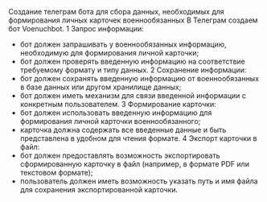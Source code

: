 Создание телеграм бота для сбора данных, необходимых для формирования личных карточек военнообязанных
В Телеграм создаем бот Voenuchbot.
1 Запрос информации:
- бот должен запрашивать у военнообязанных информацию, необходимую для формирования личной карточки; 
- бот должен проверять введенную информацию на соответствие требуемому формату и типу данных.
2 Сохранение информации:
- бот должен сохранять введенную информацию от военнообязанных в базе данных или другом хранилище данных;
- бот должен иметь механизм для связи введенной информации с конкретным пользователем.
3 Формирование карточки:
- бот должен использовать введенную информацию для формирования личной карточки военнообязанного;
- карточка должна содержать все введенные данные и быть представлена в удобном для чтения формате.
4 Экспорт карточки в файл:
- бот должен предоставлять возможность экспортировать сформированную карточку в файл (например, в формате PDF или текстовом формате);
- пользователь должен иметь возможность указать путь и имя файла для сохранения экспортированной карточки.
